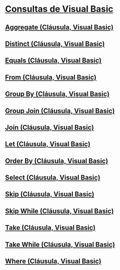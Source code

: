 # [Consultas de Visual Basic](queries.md)
## [Aggregate (Cláusula, Visual Basic)](aggregate-clause.md)
## [Distinct (Cláusula, Visual Basic)](distinct-clause.md)
## [Equals (Cláusula, Visual Basic)](equals-clause.md)
## [From (Cláusula, Visual Basic)](from-clause.md)
## [Group By (Cláusula, Visual Basic)](group-by-clause.md)
## [Group Join (Cláusula, Visual Basic)](group-join-clause.md)
## [Join (Cláusula, Visual Basic)](join-clause.md)
## [Let (Cláusula, Visual Basic)](let-clause.md)
## [Order By (Cláusula, Visual Basic)](order-by-clause.md)
## [Select (Cláusula, Visual Basic)](select-clause.md)
## [Skip (Cláusula, Visual Basic)](skip-clause.md)
## [Skip While (Cláusula, Visual Basic)](skip-while-clause.md)
## [Take (Cláusula, Visual Basic)](take-clause.md)
## [Take While (Cláusula, Visual Basic)](take-while-clause.md)
## [Where (Cláusula, Visual Basic)](where-clause.md)
